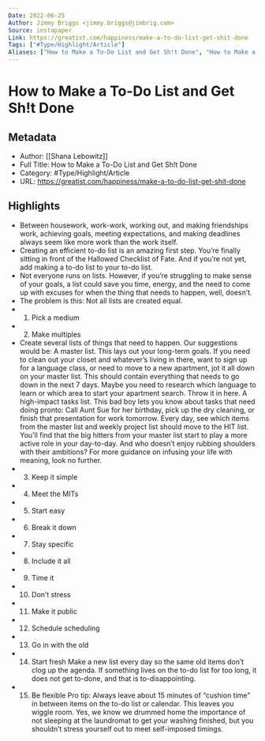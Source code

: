 ```yaml
---
Date: 2022-06-25
Author: Jimmy Briggs <jimmy.briggs@jimbrig.com>
Source: instapaper
Link: https://greatist.com/happiness/make-a-to-do-list-get-shit-done
Tags: ["#Type/Highlight/Article"]
Aliases: ["How to Make a To-Do List and Get Sh!t Done", "How to Make a To-Do List and Get Sh!t Done"]
---
```

# How to Make a To-Do List and Get Sh!t Done

## Metadata
- Author: [[Shana Lebowitz]]
- Full Title: How to Make a To-Do List and Get Sh!t Done
- Category: #Type/Highlight/Article
- URL: https://greatist.com/happiness/make-a-to-do-list-get-shit-done

## Highlights
- Between housework, work-work, working out, and making friendships work, achieving goals, meeting expectations, and making deadlines always seem like more work than the work itself.
- Creating an efficient to-do list is an amazing first step. You’re finally sitting in front of the Hallowed Checklist of Fate. And if you’re not yet, add making a to-do list to your to-do list.
- Not everyone runs on lists. However, if you’re struggling to make sense of your goals, a list could save you time, energy, and the need to come up with excuses for when the thing that needs to happen, well, doesn’t.
- The problem is this: Not all lists are created equal.
- 1. Pick a medium
- 2. Make multiples
- Create several lists of things that need to happen. Our suggestions would be:
  A master list. This lays out your long-term goals. If you need to clean out your closet and whatever’s living in there, want to sign up for a language class, or need to move to a new apartment, jot it all down on your master list.
  This should contain everything that needs to go down in the next 7 days. Maybe you need to research which language to learn or which area to start your apartment search. Throw it in here.
  A high-impact tasks list. This bad boy lets you know about tasks that need doing pronto: Call Aunt Sue for her birthday, pick up the dry cleaning, or finish that presentation for work tomorrow.
  Every day, see which items from the master list and weekly project list should move to the HIT list. You’ll find that the big hitters from your master list start to play a more active role in your day-to-day.
  And who doesn’t enjoy rubbing shoulders with their ambitions? For more guidance on infusing your life with meaning, look no further.
- 3. Keep it simple
- 4. Meet the MITs
- 5. Start easy
- 6. Break it down
- 7. Stay specific
- 8. Include it all
- 9. Time it
- 10. Don’t stress
- 11. Make it public
- 12. Schedule scheduling
- 13. Go in with the old
- 14. Start fresh
  Make a new list every day so the same old items don’t clog up the agenda. If something lives on the to-do list for too long, it does not get to-done, and that is to-disappointing.
- 15. Be flexible
  Pro tip: Always leave about 15 minutes of “cushion time” in between items on the to-do list or calendar.
  This leaves you wiggle room. Yes, we know we drummed home the importance of not sleeping at the laundromat to get your washing finished, but you shouldn’t stress yourself out to meet self-imposed timings.
